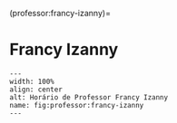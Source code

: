 (professor:francy-izanny)=

# Francy Izanny

```{figure} ../_static/img/professor/francy-izanny.png
---
width: 100%
align: center
alt: Horário de Professor Francy Izanny
name: fig:professor:francy-izanny
---
```

